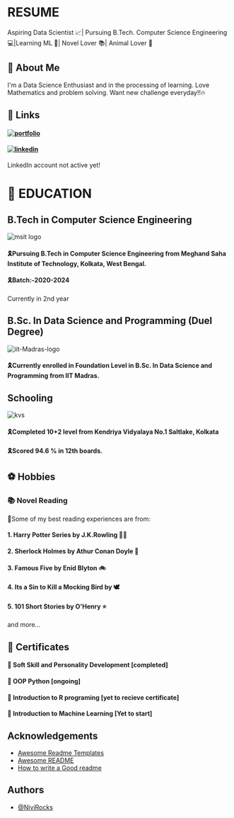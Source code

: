 
#      RESUME 

Aspiring Data Scientist 📈| Pursuing B.Tech. Computer Science Engineering 💻|Learning ML 📌| Novel Lover 📚| Animal Lover 🐶 

## 🚀 About Me
I'm a Data Science Enthusiast and in the processing of learning.
Love Mathematics and problem solving. Want new challenge everyday!!🔥


## 🔗 Links
#### [![portfolio](https://img.shields.io/badge/My_GitHub_Profile_Link-000?style=for-the-badge&logo=ko-fi&logoColor=white)](https://github.com/NiviRocks)
#### [![linkedin](https://img.shields.io/badge/linkedin-0A66C2?style=for-the-badge&logo=linkedin&logoColor=white)](https://www.linkedin.com/)
LinkedIn account not active yet!
# 📖 EDUCATION 
## B.Tech in Computer Science Engineering
![msit logo](https://user-images.githubusercontent.com/96379756/146983461-0b07b202-29bb-4582-885b-c3b77a6c6b70.png)
#### 🎗Pursuing B.Tech in Computer Science Engineering from Meghand Saha Institute of Technology, Kolkata, West Bengal.
#### 🎗Batch:-2020-2024
Currently in 2nd year 
## B.Sc. In Data Science and Programming (Duel Degree)
![iit-Madras-logo](https://user-images.githubusercontent.com/96379756/146983450-8806e045-78a3-433c-b0d9-6eb9abc2643c.png)
#### 🎗Currently enrolled in Foundation Level in B.Sc. In Data Science and Programming from IIT Madras.
## Schooling
![kvs](https://user-images.githubusercontent.com/96379756/146983457-576dfcc0-c3b3-47b8-903f-20f445ca1ccf.jpg)
#### 🎗Completed 10+2 level from Kendriya Vidyalaya No.1 Saltlake, Kolkata
#### 🎗Scored 94.6 % in 12th boards.

## ⚽ Hobbies 
### 📚 Novel Reading
🎀Some of my best reading experiences are from:
  ####  1. Harry Potter Series by J.K.Rowling 🧙‍♂️
  ####  2. Sherlock Holmes by Athur Conan Doyle 🤠  
  ####  3. Famous Five by Enid Blyton 🚲
  ####  4. Its a Sin to Kill a Mocking Bird by 🕊
  ####  5. 101 Short Stories by O'Henry ⭐
  and more...


    
## 🧧 Certificates
#### 🎯 Soft Skill and Personality Development [completed]
#### 🎯 OOP Python [ongoing]
#### 🎯 Introduction to R programing [yet to recieve certificate]
#### 🎯 Introduction to Machine Learning [Yet to start]



## Acknowledgements

 - [Awesome Readme Templates](https://awesomeopensource.com/project/elangosundar/awesome-README-templates)
 - [Awesome README](https://github.com/matiassingers/awesome-readme)
 - [How to write a Good readme](https://bulldogjob.com/news/449-how-to-write-a-good-readme-for-your-github-project)


## Authors 

- [@NiviRocks](https://www.github.com/NiviRocks)

